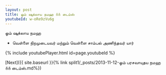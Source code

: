 ```yaml
---
layout: post
title: ஓம் ஷுக்லாய நமஹ ௧௧ டைம்ஸ்
youtubeId: w-oRe9zVu6g
---
```

 
 
 ஓம் ஷுக்லாய நமஹ  
 
 -  வெள்ளை நிறமுடையவர் மற்றும் வெள்ளை சாம்பல் அணிந்தவர் யார் 
 
  
 
  
 
 
 
 
 
 


{% include youtubePlayer.html id=page.youtubeId %}
 
[Next]({{ site.baseurl }}{% link  split1/_posts/2013-11-12-ஓம் பரசவாயுதய நமஹ ௧௧ டைம்ஸ்.md%})
 
